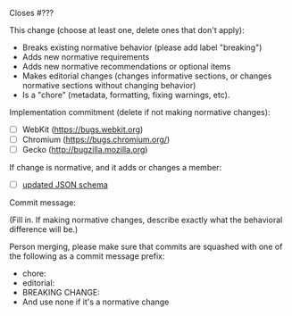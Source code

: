 Closes #???

This change (choose at least one, delete ones that don't apply):

* Breaks existing normative behavior (please add label "breaking")
* Adds new normative requirements
* Adds new normative recommendations or optional items
* Makes editorial changes (changes informative sections, or changes normative sections without changing behavior)
* Is a "chore" (metadata, formatting, fixing warnings, etc).

Implementation commitment (delete if not making normative changes):

* [ ] WebKit (https://bugs.webkit.org)
* [ ] Chromium (https://bugs.chromium.org/)
* [ ] Gecko (http://bugzilla.mozilla.org)

If change is normative, and it adds or changes a member:

* [ ] [updated JSON schema](https://github.com/SchemaStore/schemastore/blob/master/src/schemas/json/web-manifest.json)

Commit message:

(Fill in. If making normative changes, describe exactly what the behavioral
difference will be.)

Person merging, please make sure that commits are squashed with one of the following as a commit message prefix:

* chore:
* editorial:
* BREAKING CHANGE:
* And use none if it's a normative change
